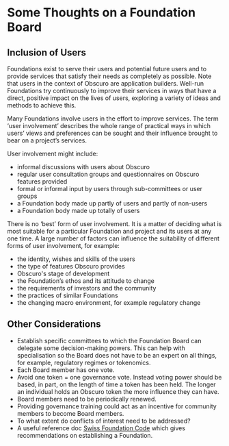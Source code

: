 # Some Thoughts on a Foundation Board

## Inclusion of Users
Foundations exist to serve their users and potential future users and to provide services that satisfy their needs as completely as possible. Note that users in the context of Obscuro are application builders. Well-run Foundations try continuously to improve their services in ways that have a direct, positive impact on the lives of users, exploring a variety of ideas and methods to achieve this.

Many Foundations involve users in the effort to improve services. The term ‘user involvement’ describes the whole range of practical ways in which users’ views and preferences can be sought and their influence brought to bear on a project’s services.

User involvement might include:
- informal discussions with users about Obscuro
- regular user consultation groups and questionnaires on Obscuro features provided
- formal or informal input by users through sub-committees or user groups
- a Foundation body made up partly of users and partly of non-users
- a Foundation body made up totally of users

There is no ‘best’ form of user involvement. It is a matter of deciding what is most suitable for a particular Foundation and project and its users at any one time. A large number of factors can influence the suitability of different forms of user involvement, for example:

- the identity, wishes and skills of the users
- the type of features Obscuro provides
- Obscuro's stage of development
- the Foundation’s ethos and its attitude to change
- the requirements of investors and the community
- the practices of similar Foundations
- the changing macro environment, for example regulatory change

## Other Considerations
- Establish specific committees to which the Foundation Board can delegate some decision-making powers. This can help with specialisation so the Board does not have to be an expert on all things, for example, regulatory regimes or tokenomics.
- Each Board member has one vote.
- Avoid one token = one governance vote. Instead voting power should be based, in part, on the length of time a token has been held. The longer an individual holds an Obscuro token the more influence they can have.
- Board members need to be periodically renewed.
- Providing governance training could act as an incentive for community members to become Board members.
- To what extent do conflicts of interest need to be addressed? 
- A useful reference doc [Swiss Foundation Code](https://www.swissfoundations.ch/wp-content/uploads/2021/06/9783727206849.pdf) which gives recommendations on establishing a Foundation.
